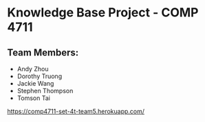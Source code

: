# Knowledge Base Project - COMP 4711 #

## Team Members: ##

* Andy Zhou
* Dorothy Truong
* Jackie Wang
* Stephen Thompson
* Tomson Tai

https://comp4711-set-4t-team5.herokuapp.com/